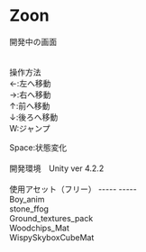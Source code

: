 ﻿Zoon
====
開発中の画面 <br>
<br>
<br>
操作方法<br>
←:左へ移動<br>
→:右へ移動<br>
↑:前へ移動<br>
↓:後ろへ移動<br>
W:ジャンプ<br>

Space:状態変化
<br>
<br>
開発環境　Unity ver 4.2.2<br>
<br>
使用アセット（フリー） ----- -----<br>
Boy_anim<br>
stone_ffog<br>
Ground_textures_pack<br>
Woodchips_Mat<br>
WispySkyboxCubeMat<br>